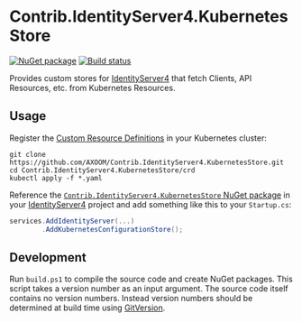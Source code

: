 
# Contrib.IdentityServer4.KubernetesStore

[![NuGet package](https://img.shields.io/nuget/v/Contrib.IdentityServer4.KubernetesStore.svg)](https://www.nuget.org/packages/Contrib.IdentityServer4.KubernetesStore/)
[![Build status](https://img.shields.io/appveyor/ci/AXOOM/contrib-kubeclient-customresources.svg)](https://ci.appveyor.com/project/AXOOM/contrib-kubeclient-customresources)

Provides custom stores for [IdentityServer4](http://docs.identityserver.io) that fetch Clients, API Resources, etc. from Kubernetes Resources.

## Usage

Register the [Custom Resource Definitions](https://kubernetes.io/docs/concepts/extend-kubernetes/api-extension/custom-resources/) in your Kubernetes cluster:

    git clone https://github.com/AXOOM/Contrib.IdentityServer4.KubernetesStore.git
    cd Contrib.IdentityServer4.KubernetesStore/crd
    kubectl apply -f *.yaml

Reference the [`Contrib.IdentityServer4.KubernetesStore` NuGet package](https://www.nuget.org/packages/Contrib.IdentityServer4.KubernetesStore/) in your [IdentityServer4](http://docs.identityserver.io) project and add something like this to your `Startup.cs`:

```csharp
services.AddIdentityServer(...)
        .AddKubernetesConfigurationStore();
```

## Development

Run `build.ps1` to compile the source code and create NuGet packages.
This script takes a version number as an input argument. The source code itself contains no version numbers. Instead version numbers should be determined at build time using [GitVersion](http://gitversion.readthedocs.io/).
